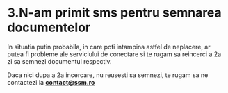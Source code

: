 # 3.N-am primit sms pentru semnarea documentelor

 In situatia putin probabila, in care poti intampina astfel de neplacere, ar putea fi probleme ale serviciului de conectare si te rugam sa reincerci a 2a zi sa semnezi documentul respectiv.

Daca nici dupa a 2a incercare, nu reusesti sa semnezi, te rugam sa ne contactezi la **contact@ssm.ro**





